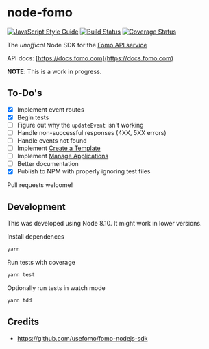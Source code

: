 # node-fomo

[![JavaScript Style Guide](https://img.shields.io/badge/code_style-standard-brightgreen.svg)](https://standardjs.com)
[![Build Status](https://travis-ci.org/geoffdutton/node-fomo.svg?branch=master)](https://travis-ci.org/geoffdutton/node-fomo)
[![Coverage Status](https://coveralls.io/repos/github/geoffdutton/node-fomo/badge.svg?branch=master)](https://coveralls.io/github/geoffdutton/node-fomo?branch=master)

The _unoffical_ Node SDK for the [Fomo API service](https://fomo.com)

API docs: [https://docs.fomo.com](https://docs.fomo.com)

__NOTE__: This is a work in progress.

## To-Do's
- [x] Implement event routes
- [x] Begin tests
- [ ] Figure out why the `updateEvent` isn't working
- [ ] Handle non-successful responses (4XX, 5XX errors)
- [ ] Handle events not found
- [ ] Implement [Create a Template](https://docs.fomo.com/reference#create-a-template)
- [ ] Implement [Manage Applications](https://docs.fomo.com/reference#application-get-statistics)
- [ ] Better documentation
- [x] Publish to NPM with properly ignoring test files

Pull requests welcome!

## Development

This was developed using Node 8.10. It might work in lower versions.

Install dependences
```bash
yarn
```

Run tests with coverage
```bash
yarn test
```

Optionally run tests in watch mode
```bash
yarn tdd
```

## Credits
- https://github.com/usefomo/fomo-nodejs-sdk
